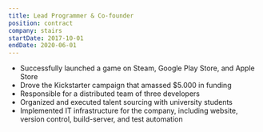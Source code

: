 ```yaml
---
title: Lead Programmer & Co-founder
position: contract
company: stairs
startDate: 2017-10-01
endDate: 2020-06-01
---
```

- Successfully launched a game on Steam, Google Play Store, and Apple Store
- Drove the Kickstarter campaign that amassed $5.000 in funding
- Responsible for a distributed team of three developers
- Organized and executed talent sourcing with university students
- Implemented IT infrastructure for the company, including website, version
  control, build-server, and test automation
  